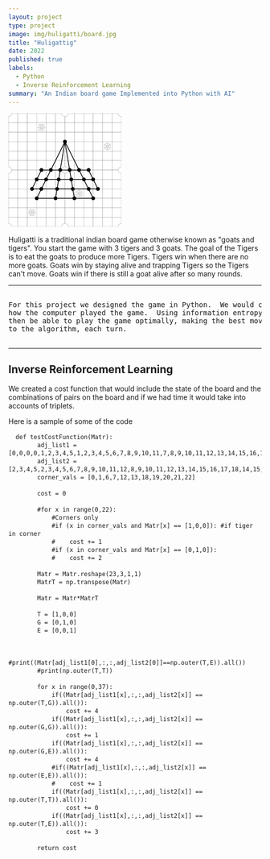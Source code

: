 ```yaml
---
layout: project
type: project
image: img/huligatti/board.jpg
title: "Huligattig"
date: 2022
published: true
labels:
  - Python
  - Inverse Reinforcement Learning
summary: "An Indian board game Implemented into Python with AI"
---
```


<img class="img-fluid" src="../img/huligatti/board1.png">

Huligatti is a traditional indian board game otherwise known as "goats and tigers".  You start the game with 3 tigers and 3 goats.  The goal of the Tigers is to eat the goats to produce more Tigers.   Tigers win when there are no more goats.  Goats win by staying alive and trapping Tigers so the Tigers can't move.  Goats win if there is still a goat alive after so many rounds.

<hr>

<pre>

For this project we designed the game in Python.  We would collect data on 
how the computer played the game.  Using information entropy, the AI would 
then be able to play the game optimally, making the best move, according 
to the algorithm, each turn.  

</pre>

<hr>

## Inverse Reinforcement Learning 
We created a cost function that would include the state of the board and the combinations of pairs on the board and if we had time it would take into accounts of triplets.

Here is a sample of some of the code

```
  def testCostFunction(Matr):
        adj_list1 = [0,0,0,0,1,2,3,4,5,1,2,3,4,5,6,7,8,9,10,11,7,8,9,10,11,12,13,14,15,16,17,14,15,16,17,19,20,21]
        adj_list2 = [2,3,4,5,2,3,4,5,6,7,8,9,10,11,12,8,9,10,11,12,13,14,15,16,17,18,14,15,16,17,18,19,20,21,22,20,21,22]
        corner_vals = [0,1,6,7,12,13,18,19,20,21,22]

        cost = 0

        #for x in range(0,22):
            #Corners only
            #if (x in corner_vals and Matr[x] == [1,0,0]): #if tiger in corner
            #    cost += 1
            #if (x in corner_vals and Matr[x] == [0,1,0]):
            #    cost += 2

        Matr = Matr.reshape(23,3,1,1)
        MatrT = np.transpose(Matr)

        Matr = Matr*MatrT

        T = [1,0,0]
        G = [0,1,0]
        E = [0,0,1]


        #print((Matr[adj_list1[0],:,:,adj_list2[0]]==np.outer(T,E)).all())
        #print(np.outer(T,T))

        for x in range(0,37):
            if((Matr[adj_list1[x],:,:,adj_list2[x]] == np.outer(T,G)).all()):
                cost += 4
            if((Matr[adj_list1[x],:,:,adj_list2[x]] == np.outer(G,G)).all()):
                cost += 1
            if((Matr[adj_list1[x],:,:,adj_list2[x]] == np.outer(G,E)).all()):
                cost += 4
            #if((Matr[adj_list1[x],:,:,adj_list2[x]] == np.outer(E,E)).all()):
            #    cost += 1
            if((Matr[adj_list1[x],:,:,adj_list2[x]] == np.outer(T,T)).all()):
                cost += 0
            if((Matr[adj_list1[x],:,:,adj_list2[x]] == np.outer(T,E)).all()):
                cost += 3

        return cost
```
